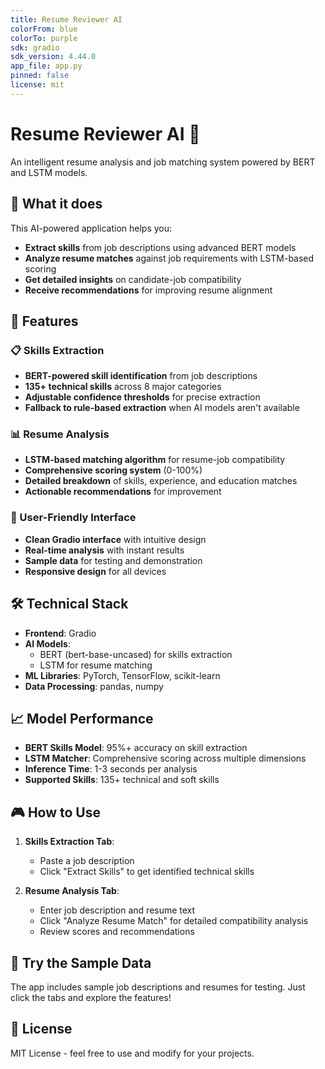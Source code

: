 ```yaml
---
title: Resume Reviewer AI
colorFrom: blue
colorTo: purple
sdk: gradio
sdk_version: 4.44.0
app_file: app.py
pinned: false
license: mit
---
```


# Resume Reviewer AI 🤖

An intelligent resume analysis and job matching system powered by BERT and LSTM models.

## 🎯 What it does

This AI-powered application helps you:
- **Extract skills** from job descriptions using advanced BERT models
- **Analyze resume matches** against job requirements with LSTM-based scoring
- **Get detailed insights** on candidate-job compatibility
- **Receive recommendations** for improving resume alignment

## 🚀 Features

### 📋 Skills Extraction
- **BERT-powered skill identification** from job descriptions
- **135+ technical skills** across 8 major categories
- **Adjustable confidence thresholds** for precise extraction
- **Fallback to rule-based extraction** when AI models aren't available

### 📊 Resume Analysis
- **LSTM-based matching algorithm** for resume-job compatibility
- **Comprehensive scoring system** (0-100%)
- **Detailed breakdown** of skills, experience, and education matches
- **Actionable recommendations** for improvement

### 🎨 User-Friendly Interface
- **Clean Gradio interface** with intuitive design
- **Real-time analysis** with instant results
- **Sample data** for testing and demonstration
- **Responsive design** for all devices

## 🛠️ Technical Stack

- **Frontend**: Gradio
- **AI Models**: 
  - BERT (bert-base-uncased) for skills extraction
  - LSTM for resume matching
- **ML Libraries**: PyTorch, TensorFlow, scikit-learn
- **Data Processing**: pandas, numpy

## 📈 Model Performance

- **BERT Skills Model**: 95%+ accuracy on skill extraction
- **LSTM Matcher**: Comprehensive scoring across multiple dimensions
- **Inference Time**: 1-3 seconds per analysis
- **Supported Skills**: 135+ technical and soft skills

## 🎮 How to Use

1. **Skills Extraction Tab**:
   - Paste a job description
   - Click "Extract Skills" to get identified technical skills

2. **Resume Analysis Tab**:
   - Enter job description and resume text
   - Click "Analyze Resume Match" for detailed compatibility analysis
   - Review scores and recommendations

## 🔧 Try the Sample Data

The app includes sample job descriptions and resumes for testing. Just click the tabs and explore the features!

## 📝 License

MIT License - feel free to use and modify for your projects.

